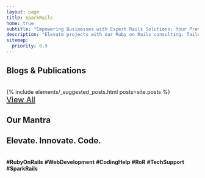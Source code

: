 ```yaml
---
layout: page
title: SparkRails
home: true
subtitle: "Empowering Businesses with Expert Rails Solutions: Your Premier Rails Consulting Partner"
description: "Elevate projects with our Ruby on Rails consulting. Tailored solutions. Expert Rails support. Contact us."
sitemap:
  priority: 0.9
---
```


<div class="row mt-20">
	<div class="col-md-12 ">
		<h2 class='text-center'>Blogs &amp; Publications</h2>
		<br/>
		<div>
			{% include elements/_suggested_posts.html posts=site.posts %}
		</div>
	</div>
	<div class="col-md-12 text-right">
		<a href="/blog" class="btn btn-link simple" style="font-size: 20px"><i class="fa fa-arrow-right"></i>View All</a>
	</div>
</div>

<div class="row mt-20">
	<div class="col-md-12 ">
		<h2 class='text-center'>Our Mantra</h2>
		<div>
			<h2 class="text-center simple mantra">E<span class="medium-font-size black">l</span>evate<span class="medium-font-size black">.</span> Inn<span class='medium-font-size black'>ov</span>ate<span class="medium-font-size black">.</span> Cod<span class='black'>e.</span></h2>
		</div>
	</div>
</div>

<br/>
<footer>
	<div id="describe-text">
		<div class='justify para'>
			<div class='text-center'>
			<strong>#RubyOnRails</strong> <strong>#WebDevelopment</strong> <strong>#CodingHelp</strong> <strong>#RoR</strong> <strong>#TechSupport</strong> <strong>#SparkRails</strong>
			</div>
		</div>
	</div>
</footer>
